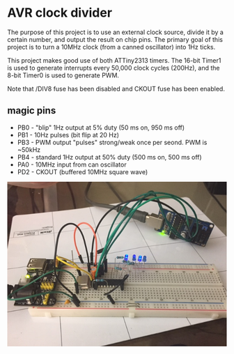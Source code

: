 # AVR clock divider
The purpose of this project is to use an external clock source, divide it by a certain number, and output the result on chip pins. The primary goal of this project is to turn a 10MHz clock (from a canned oscillator) into 1Hz ticks.

This project makes good use of both ATTiny2313 timers. The 16-bit Timer1 is used to generate interrupts every 50,000 clock cycles (200Hz), and the 8-bit Timer0 is used to generate PWM.

Note that /DIV8 fuse has been disabled and CKOUT fuse has been enabled.

## magic pins
* PB0 - "blip" 1Hz output at 5% duty (50 ms on, 950 ms off)
* PB1 - 10Hz pulses (bit flip at 20 Hz)
* PB3 - PWM output "pulses" strong/weak once per seond. PWM is ~50kHz
* PB4 - standard 1Hz output at 50% duty (500 ms on, 500 ms off)
* PA0 - 10MHz input from can oscillator
* PD2 - CKOUT (buffered 10MHz square wave)

![demo](demo.jpg)
